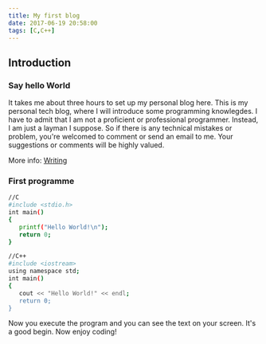 ```yaml
---
title: My first blog
date: 2017-06-19 20:58:00
tags: [C,C++]
---
```



## Introduction

### Say hello World


It takes me about three hours to set up my personal blog here. This is my personal tech blog, where I will introduce some programming knowlegdes.
I have to admit that I am not a proficient or professional programmer. Instead, I am just a layman I suppose. So if there is any technical mistakes or problem, you're welcomed to comment or send an email to me. Your suggestions or comments will be highly valued. 


More info: [Writing](https://hexo.io/docs/writing.html)

### First programme

``` bash
//C
#include <stdio.h>
int main()
{
   printf("Hello World!\n");
   return 0;
}

//C++
#include <iostream>
using namespace std;
int main()
{
   cout << "Hello World!" << endl;
   return 0;
}

```

Now you execute the program and you can see the text on your screen. It's a good begin. Now enjoy coding!
